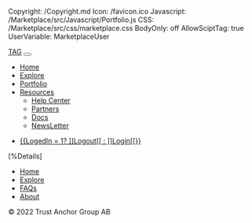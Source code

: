 ﻿Copyright: /Copyright.md
Icon: /favicon.ico
Javascript: /Marketplace/src/Javascript/Portfolio.js
CSS: /Marketplace/src/css/marketplace.css
BodyOnly: off
AllowSciptTag: true
UserVariable: MarketplaceUser


<div style='display:none'>
{{Exists(MarketplaceUser) ? LogedIn := 1 : LogedIn := 0}}
<script src="https://cdn.jsdelivr.net/npm/popper.js@1.12.9/dist/umd/popper.min.js" integrity="sha384-ApNbgh9B+Y1QKtv3Rn7W3mgPxhU9K/ScQsAP7hUibX39j7fakFPskvXusvfa0b4Q" crossorigin="anonymous"></script>
<script src="https://cdn.jsdelivr.net/npm/bootstrap@4.0.0/dist/js/bootstrap.min.js" integrity="sha384-JZR6Spejh4U02d8jOt6vLEHfe/JQGiRRSQQxSfFWpi1MquVdAyjUar5+76PVCmYl" crossorigin="anonymous"></script>
</div>
<head>
  <title>Marketplace</title>
  <meta charset="utf-8">
  <meta name="description" content="Home page for TAG Marketplaces">
  <meta name="author" content="Trust Anchor Group AB">
  <meta name="viewport" content="width=device-width, initial-scale=1, shrink-to-fit=no">
  <meta name="NEURON" content={{Waher.IoTGateway.Gateway.Domain}}/>
  <link href="https://cdn.jsdelivr.net/npm/bootstrap@5.2.0/dist/css/bootstrap.min.css" rel="stylesheet" integrity="sha384-gH2yIJqKdNHPEq0n4Mqa/HGKIhSkIHeL5AyhkYV8i59U5AR6csBvApHHNl/vI1Bx" crossorigin="anonymous">
</head>
<body>
<nav class="navbar navbar-expand-lg bg-light sticky-top shadow">
  <div class="container-fluid">
    <a class="navbar-brand" href="#">TAG</a>
    <button class="navbar-toggler" type="button" data-bs-toggle="collapse" data-bs-target="#navbarNavDropdown" aria-controls="navbarNavDropdown" aria-expanded="false" aria-label="Toggle navigation">
      <span class="navbar-toggler-icon"></span>
    </button>
    <div class="collapse navbar-collapse" id="navbarNavDropdown">
      <ul class="navbar-nav">
        <li class="nav-item">
          <a class="nav-link" aria-current="page" href="/Marketplace/src/Home.md">Home</a>
        </li>
        <li class="nav-item">
          <a class="nav-link" href="/Marketplace/src/TokenCollections.md">Explore</a>
        </li>
        </li>
		<li class="nav-item"> 
			<a class="nav-link" href="/Marketplace/src/Portfolio.md">Portfolio</a> 
		</li>
        <li class="nav-item dropdown">
          <a class="nav-link dropdown-toggle" href="/Marketplace/src/Resources.md" role="button" data-bs-toggle="dropdown" aria-expanded="false">
            Resources
          </a>
          <ul class="dropdown-menu">
            <li><a class="dropdown-item" href="/Marketplace/src/Resources.md">Help Center</a></li>
            <li><a class="dropdown-item" href="#">Partners</a></li>
            <li><a class="dropdown-item" href="#">Docs</a></li>
			<li><a class="dropdown-item" href="#">NewsLetter</a></li>
          </ul>
        </li>
      </ul>
    </div>
	<ul class="navbar-nav flex-row flex-wrap ms-md-auto">
		<li class="nav-item">
          <a class="nav-link" aria-current="page" href="#" onclick="changeLoginButton({{LogedIn}});">{{LogedIn = 1? ]]Logout[[ : ]]Login[[}}</a>
        </li>
	</ul>
  </div>
</nav>
</body>
<main class="main">[%Details]
</main>
<div class="container">
  <footer class="py-3 my-4">
    <ul class="nav justify-content-center border-bottom pb-3 mb-3">
      <li class="nav-item"><a href="/Marketplace/src/Home.md" class="nav-link px-2 text-muted">Home</a></li>
      <li class="nav-item"><a href="/Marketplace/src/TokenCollections.md" class="nav-link px-2 text-muted">Explore</a></li>
      <li class="nav-item"><a href="#" class="nav-link px-2 text-muted">FAQs</a></li>
      <li class="nav-item"><a href="https://www.trustanchorgroup.com/aboutus" target="_blank" class="nav-link px-2 text-muted">About</a></li>
    </ul>
    <p class="text-center text-muted">© 2022 Trust Anchor Group AB</p>
  </footer>
</div>

    




